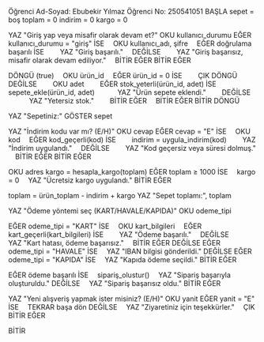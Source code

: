 Öğrenci Ad-Soyad: Ebubekir Yılmaz
Öğrenci No: 250541051
BAŞLA
sepet = boş
toplam = 0
indirim = 0
kargo = 0

YAZ "Giriş yap veya misafir olarak devam et?"
OKU kullanıcı_durumu
EĞER kullanıcı_durumu = "giriş" İSE
 OKU kullanıcı_adı, şifre
 EĞER doğrulama başarılı İSE
  YAZ "Giriş başarılı."
 DEĞİLSE
  YAZ "Giriş başarısız, misafir olarak devam ediliyor."
 BİTİR EĞER
BİTİR EĞER

DÖNGÜ (true)
 OKU ürün_id
 EĞER ürün_id = 0 İSE
  ÇIK DÖNGÜ
 DEĞİLSE
  OKU adet
  EĞER stok_yeterli(ürün_id, adet) İSE
   sepete_ekle(ürün_id, adet)
   YAZ "Ürün sepete eklendi."
  DEĞİLSE
   YAZ "Yetersiz stok."
  BİTİR EĞER
 BİTİR EĞER
BİTİR DÖNGÜ

YAZ "Sepetiniz:"
GÖSTER sepet

YAZ "İndirim kodu var mı? (E/H)"
OKU cevap
EĞER cevap = "E" İSE
 OKU kod
 EĞER kod_geçerli(kod) İSE
  indirim = uygula_indirim(kod)
  YAZ "İndirim uygulandı."
 DEĞİLSE
  YAZ "Kod geçersiz veya süresi dolmuş."
 BİTİR EĞER
BİTİR EĞER

OKU adres
kargo = hesapla_kargo(toplam)
EĞER toplam ≥ 1000 İSE
 kargo = 0
 YAZ "Ücretsiz kargo uygulandı."
BİTİR EĞER

toplam = ürün_toplam - indirim + kargo
YAZ "Sepet toplamı:", toplam

YAZ "Ödeme yöntemi seç (KART/HAVALE/KAPIDA)"
OKU odeme_tipi

EĞER odeme_tipi = "KART" İSE
 OKU kart_bilgileri
 EĞER kart_geçerli(kart_bilgileri) İSE
  YAZ "Ödeme başarılı."
 DEĞİLSE
  YAZ "Kart hatası, ödeme başarısız."
 BİTİR EĞER
DEĞİLSE EĞER odeme_tipi = "HAVALE" İSE
 YAZ "IBAN bilgisi gönderildi."
DEĞİLSE EĞER odeme_tipi = "KAPIDA" İSE
 YAZ "Kapıda ödeme seçildi."
BİTİR EĞER

EĞER ödeme başarılı İSE
 sipariş_olustur()
 YAZ "Sipariş başarıyla oluşturuldu."
DEĞİLSE
 YAZ "Sipariş başarısız oldu."
BİTİR EĞER

YAZ "Yeni alışveriş yapmak ister misiniz? (E/H)"
OKU yanit
EĞER yanit = "E" İSE
 TEKRAR başa dön
DEĞİLSE
 YAZ "Ziyaretiniz için teşekkürler."
 ÇIK
BİTİR EĞER

BİTİR
